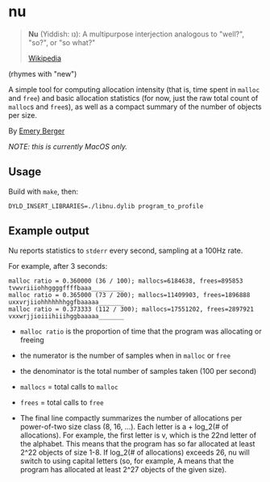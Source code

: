 # nu

> **Nu** (Yiddish: נו): A multipurpose interjection analogous to "well?", "so?", or "so what?"
> 
> [Wikipedia](https://en.wikipedia.org/wiki/List_of_English_words_of_Yiddish_origin#N)

(rhymes with "new")

A simple tool for computing allocation intensity (that is, time spent
in `malloc` and `free`) and basic allocation statistics (for now, just
the raw total count of `malloc`s and `free`s), as well as a compact
summary of the number of objects per size.

By [Emery Berger](https://emeryberger.com)

_NOTE: this is currently MacOS only._

## Usage

Build with `make`, then:

```
DYLD_INSERT_LIBRARIES=./libnu.dylib program_to_profile
```

## Example output

Nu reports statistics to `stderr` every second, sampling at a 100Hz rate.

For example, after 3 seconds:
```
malloc ratio = 0.360000 (36 / 100); mallocs=6184638, frees=895853
tvwvriiiohhggggffffbaaa_________
malloc ratio = 0.365000 (73 / 200); mallocs=11409903, frees=1896888
uxxvrjiiohhhhhhhggfbaaaaa_______
malloc ratio = 0.373333 (112 / 300); mallocs=17551202, frees=2897921
vxxwrjjioiiihiiihggbaaaaa_______
```

* `malloc ratio` is the proportion of time that the program was allocating or freeing
* the numerator is the number of samples when in `malloc` or `free`
* the denominator is the total number of samples taken (100 per second)
* `mallocs` = total calls to `malloc`
* `frees` = total calls to `free`

* The final line compactly summarizes the number of allocations per
  power-of-two size class (8, 16, ...).  Each letter is a + log_2(# of
  allocations). For example, the first letter is v, which is the 22nd
  letter of the alphabet. This means that the program has so far
  allocated at least 2^22 objects of size 1-8. If log_2(# of
  allocations) exceeds 26, nu will switch to using capital letters
  (so, for example, A means that the program has allocated at least
  2^27 objects of the given size).
  